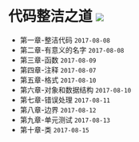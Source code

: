 # 代码整洁之道 ![](https://img.shields.io/badge/%E7%AB%A0%E8%8A%82%E8%BF%9B%E5%BA%A6-10%2f17-green.svg)
* 第一章-整洁代码 `2017-08-08`
* 第二章-有意义的名字 `2017-08-08`
* 第三章-函数 `2017-08-09`
* 第四章-注释 `2017-08-07`
* 第五章-格式 `2017-08-10`
* 第六章-对象和数据结构 `2017-08-10`
* 第七章-错误处理 `2017-08-11`
* 第八章-边界 `2017-08-12`
* 第九章-单元测试 `2017-08-13`
* 第十章-类 `2017-08-15`
